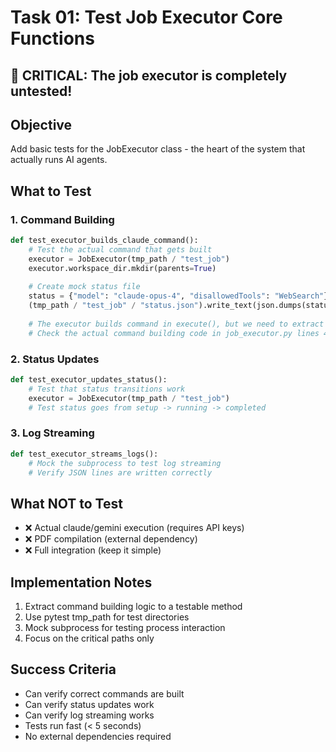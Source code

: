 # Task 01: Test Job Executor Core Functions

## 🚨 CRITICAL: The job executor is completely untested!

## Objective
Add basic tests for the JobExecutor class - the heart of the system that actually runs AI agents.

## What to Test

### 1. Command Building
```python
def test_executor_builds_claude_command():
    # Test the actual command that gets built
    executor = JobExecutor(tmp_path / "test_job")
    executor.workspace_dir.mkdir(parents=True)
    
    # Create mock status file
    status = {"model": "claude-opus-4", "disallowedTools": "WebSearch"}
    (tmp_path / "test_job" / "status.json").write_text(json.dumps(status))
    
    # The executor builds command in execute(), but we need to extract that logic
    # Check the actual command building code in job_executor.py lines 43-53
```

### 2. Status Updates
```python
def test_executor_updates_status():
    # Test that status transitions work
    executor = JobExecutor(tmp_path / "test_job") 
    # Test status goes from setup -> running -> completed
```

### 3. Log Streaming
```python
def test_executor_streams_logs():
    # Mock the subprocess to test log streaming
    # Verify JSON lines are written correctly
```

## What NOT to Test
- ❌ Actual claude/gemini execution (requires API keys)
- ❌ PDF compilation (external dependency)
- ❌ Full integration (keep it simple)

## Implementation Notes

1. Extract command building logic to a testable method
2. Use pytest tmp_path for test directories
3. Mock subprocess for testing process interaction
4. Focus on the critical paths only

## Success Criteria
- Can verify correct commands are built
- Can verify status updates work
- Can verify log streaming works
- Tests run fast (< 5 seconds)
- No external dependencies required